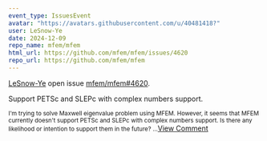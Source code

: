 ```yaml
---
event_type: IssuesEvent
avatar: "https://avatars.githubusercontent.com/u/40481418?"
user: LeSnow-Ye
date: 2024-12-09
repo_name: mfem/mfem
html_url: https://github.com/mfem/mfem/issues/4620
repo_url: https://github.com/mfem/mfem
---
```


<a href='https://github.com/LeSnow-Ye' target='_blank'>LeSnow-Ye</a> open issue <a href='https://github.com/mfem/mfem/issues/4620' target='_blank'>mfem/mfem#4620</a>.

<p>Support PETSc and SLEPc with complex numbers support.</p><small>I'm trying to solve Maxwell eigenvalue problem using MFEM. However, it seems that MFEM currently doesn't support PETSc and SLEPc with complex numbers support. Is there any likelihood or intention to support them in the future?...</small><a href='https://github.com/mfem/mfem/issues/4620' target='_blank'>View Comment</a>